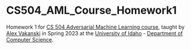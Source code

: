 # CS504_AML_Course_Homework1

Homework 1 for [CS 504 Adversarial Machine Learning course](https://www.webpages.uidaho.edu/vakanski/Adversarial_Machine_Learning.html), taught by [Alex Vakanski](https://www.webpages.uidaho.edu/vakanski/index.html) in Spring 2023 at the [University of Idaho](https://www.uidaho.edu) - [Department of Computer Science](https://www.uidaho.edu/engr/departments/cs).

